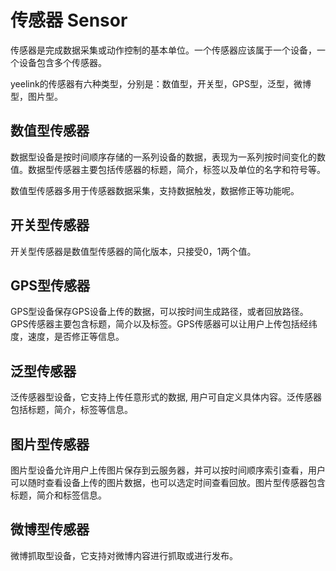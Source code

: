 # 传感器 Sensor

传感器是完成数据采集或动作控制的基本单位。一个传感器应该属于一个设备，一个设备包含多个传感器。

yeelink的传感器有六种类型，分别是：数值型，开关型，GPS型，泛型，微博型，图片型。

## 数值型传感器

数据型设备是按时间顺序存储的一系列设备的数据，表现为一系列按时间变化的数值。数据型传感器主要包括传感器的标题，简介，标签以及单位的名字和符号等。

数值型传感器多用于传感器数据采集，支持数据触发，数据修正等功能呢。

## 开关型传感器

开关型传感器是数值型传感器的简化版本，只接受0，1两个值。

## GPS型传感器

GPS型设备保存GPS设备上传的数据，可以按时间生成路径，或者回放路径。GPS传感器主要包含标题，简介以及标签。GPS传感器可以让用户上传包括经纬度，速度，是否修正等信息。

## 泛型传感器

泛传感器型设备，它支持上传任意形式的数据, 用户可自定义具体内容。泛传感器包括标题，简介，标签等信息。

## 图片型传感器

图片型设备允许用户上传图片保存到云服务器，并可以按时间顺序索引查看，用户可以随时查看设备上传的图片数据，也可以选定时间查看回放。图片型传感器包含标题，简介和标签信息。

## 微博型传感器

微博抓取型设备，它支持对微博内容进行抓取或进行发布。

